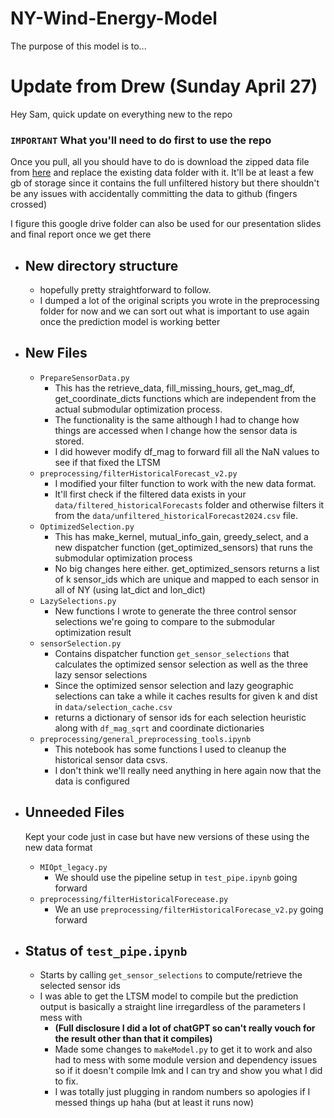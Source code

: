 # NY-Wind-Energy-Model
The purpose of this model is to...


# Update from Drew (Sunday April 27)
Hey Sam, quick update on everything new to the repo 

### **`IMPORTANT`** What you'll need to do first to use the repo

Once you pull, all you should have to do is download the zipped data file from [here](https://drive.google.com/drive/folders/1kCGSDBHP06SO5-z203F4gQVOZKqsNW68?usp=sharing) and replace the existing data folder with it. It'll be at least a few gb of storage since it contains the full unfiltered history but there shouldn't be any issues with accidentally committing the data to github (fingers crossed)

I figure this google drive folder can also be used for our presentation slides and final report once we get there 

- ## **New directory structure**
  -  hopefully pretty straightforward to follow.
  -  I dumped a lot of the original scripts you wrote in the preprocessing folder for now and we can sort out what is important to use again once the prediction model is working better 
-  ## **New Files**
   -  `PrepareSensorData.py`
      -  This has the retrieve_data, fill_missing_hours, get_mag_df, get_coordinate_dicts functions which are independent from the actual submodular optimization process.
      -  The functionality is the same although I had to change how things are accessed when I change how the sensor data is stored.
      -  I did however modify df_mag to forward fill all the NaN values to see if that fixed the LTSM
   - `preprocessing/filterHistoricalForecast_v2.py`
      -  I modified your filter function to work with the new data format.
      -  It'll first check if the filtered data exists in your `data/filtered_historicalForecasts` folder and otherwise filters it from the `data/unfiltered_historicalForecast2024.csv` file.
   -  `OptimizedSelection.py`
      -  This has make_kernel, mutual_info_gain, greedy_select, and a new dispatcher function (get_optimized_sensors) that runs the submodular optimization process
      -  No big changes here either. get_optimized_sensors returns a list of k sensor_ids which are unique and mapped to each sensor in all of NY (using lat_dict and lon_dict)
   -  `LazySelections.py`
      -  New functions I wrote to generate the three control sensor selections we're going to compare to the submodular optimization result
   -  `sensorSelection.py`
      -  Contains dispatcher function `get_sensor_selections` that calculates the optimized sensor selection as well as the three lazy sensor selections
      -  Since the optimized sensor selection and lazy geographic selections can take a while it caches results for given k and dist in `data/selection_cache.csv`
      -  returns a dictionary of sensor ids for each selection heuristic along with `df_mag_sqrt` and coordinate dictionaries 
   -  `preprocessing/general_preprocessing_tools.ipynb`
      -  This notebook has some functions I used to cleanup the historical sensor data csvs.
      -  I don't think we'll really need anything in here again now that the data is configured
   
-  ## **Unneeded Files** 

    Kept your code just in case but have new versions of these using the new data format   
   -  `MIOpt_legacy.py`
      -  We should use the pipeline setup in `test_pipe.ipynb` going forward
   -  `preprocessing/filterHistoricalForecease.py`
      -  We an use `preprocessing/filterHistoricalForecase_v2.py` going forward
-  ## **Status of `test_pipe.ipynb`**
   -  Starts by calling `get_sensor_selections` to compute/retrieve the selected sensor ids 
   -  I was able to get the LTSM model to compile but the prediction output is basically a straight line irregardless of the parameters I mess with
      -  **(Full disclosure I did a lot of chatGPT so can't really vouch for the result other than that it compiles)**
      -  Made some changes to `makeModel.py` to get it to work and also had to mess with some module version and dependency issues so if it doesn't compile lmk and I can try and show you what I did to fix. 
      -  I was totally just plugging in random numbers so apologies if I messed things up haha (but at least it runs now)



